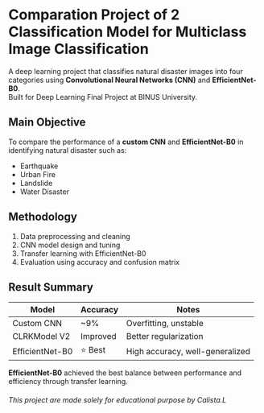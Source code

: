 # Comparation Project of 2 Classification Model for Multiclass Image Classification
A deep learning project that classifies natural disaster images into four categories using **Convolutional Neural Networks (CNN)** and **EfficientNet-B0**.  
Built for Deep Learning Final Project at BINUS University.


## Main Objective
To compare the performance of a **custom CNN** and **EfficientNet-B0** in identifying natural disaster such as:
- Earthquake  
- Urban Fire  
- Landslide  
- Water Disaster  

## Methodology
1. Data preprocessing and cleaning  
2. CNN model design and tuning  
3. Transfer learning with EfficientNet-B0  
4. Evaluation using accuracy and confusion matrix

## Result Summary
| Model | Accuracy | Notes |
|--------|-----------|-------|
| Custom CNN | ~9% | Overfitting, unstable |
| CLRKModel V2 | Improved | Better regularization |
| EfficientNet-B0 | ⭐ Best | High accuracy, well-generalized |

**EfficientNet-B0** achieved the best balance between performance and efficiency through transfer learning.


###### This project are made solely for educational purpose by Calista.L
